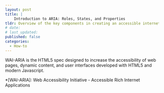 ```yaml
---
layout: post
title: |
    Introduction to ARIA: Roles, States, and Properties
tldr: Overview of the key components in creating an accessible internet application or webpage.
# date:
# last_updated:
published: false
categories:
  - How-to
---
```


WAI-ARIA is the HTML5 spec designed to increase the accessibility of web pages, dynamic content, and user interfaces developed with HTML5 and modern Javascript.

*[WAI-ARIA]: Web Accessibility Initiative - Accessible Rich Internet Applications
